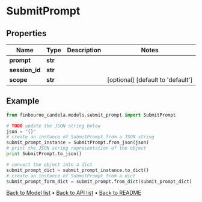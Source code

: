 # SubmitPrompt


## Properties
Name | Type | Description | Notes
------------ | ------------- | ------------- | -------------
**prompt** | **str** |  | 
**session_id** | **str** |  | 
**scope** | **str** |  | [optional] [default to 'default']

## Example

```python
from finbourne_candela.models.submit_prompt import SubmitPrompt

# TODO update the JSON string below
json = "{}"
# create an instance of SubmitPrompt from a JSON string
submit_prompt_instance = SubmitPrompt.from_json(json)
# print the JSON string representation of the object
print SubmitPrompt.to_json()

# convert the object into a dict
submit_prompt_dict = submit_prompt_instance.to_dict()
# create an instance of SubmitPrompt from a dict
submit_prompt_form_dict = submit_prompt.from_dict(submit_prompt_dict)
```
[Back to Model list](../README.md#documentation-for-models) &#8226; [Back to API list](../README.md#documentation-for-api-endpoints) &#8226; [Back to README](../README.md)


